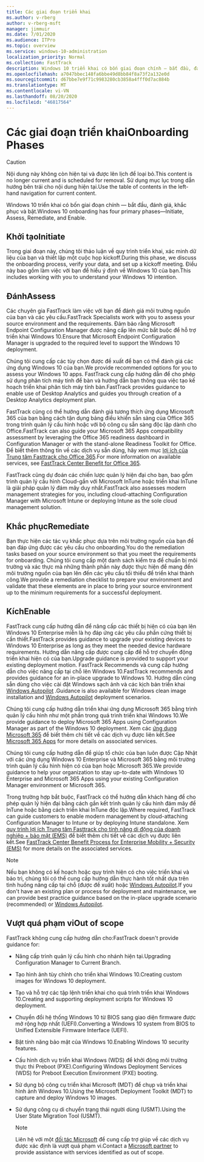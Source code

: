 ```yaml
---
title: Các giai đoạn triển khai
ms.author: v-rberg
author: v-rberg-msft
manager: jimmuir
ms.date: 7/01/2020
ms.audience: ITPro
ms.topic: overview
ms.service: windows-10-administration
localization_priority: Normal
ms.collection: FastTrack
description: Windows 10 triển khai có bốn giai đoạn chính — bắt đầu, đánh giá, khắc phục và bật.
ms.openlocfilehash: a7047bbec148fa6bbe49d8bb84f8a73f2a132e0d
ms.sourcegitcommit: d67bbe7e9f71c9983280cb3858a4fff0d7ac884b
ms.translationtype: MT
ms.contentlocale: vi-VN
ms.lasthandoff: 08/20/2020
ms.locfileid: "46817564"
---
```

# <a name="onboarding-phases"></a><span data-ttu-id="fd6e0-103">Các giai đoạn triển khai</span><span class="sxs-lookup"><span data-stu-id="fd6e0-103">Onboarding Phases</span></span>

> [!CAUTION]
> <span data-ttu-id="fd6e0-104">Nội dung này không còn hiện tại và được lên lịch để loại bỏ.</span><span class="sxs-lookup"><span data-stu-id="fd6e0-104">This content is no longer current and is scheduled for removal.</span></span> <span data-ttu-id="fd6e0-105">Sử dụng mục lục trong dẫn hướng bên trái cho nội dung hiện tại.</span><span class="sxs-lookup"><span data-stu-id="fd6e0-105">Use the table of contents in the left-hand navigation for current content.</span></span>

<span data-ttu-id="fd6e0-106">Windows 10 triển khai có bốn giai đoạn chính — bắt đầu, đánh giá, khắc phục và bật.</span><span class="sxs-lookup"><span data-stu-id="fd6e0-106">Windows 10 onboarding has four primary phases—Initiate, Assess, Remediate, and Enable.</span></span>

## <a name="initiate"></a><span data-ttu-id="fd6e0-107">Khởi tạo</span><span class="sxs-lookup"><span data-stu-id="fd6e0-107">Initiate</span></span>

<span data-ttu-id="fd6e0-108">Trong giai đoạn này, chúng tôi thảo luận về quy trình triển khai, xác minh dữ liệu của bạn và thiết lập một cuộc họp kickoff.</span><span class="sxs-lookup"><span data-stu-id="fd6e0-108">During this phase, we discuss the onboarding process, verify your data, and set up a kickoff meeting.</span></span> <span data-ttu-id="fd6e0-109">Điều này bao gồm làm việc với bạn để hiểu ý định về Windows 10 của bạn.</span><span class="sxs-lookup"><span data-stu-id="fd6e0-109">This includes working with you to understand your Windows 10 intention.</span></span>

## <a name="assess"></a><span data-ttu-id="fd6e0-110">Đánh</span><span class="sxs-lookup"><span data-stu-id="fd6e0-110">Assess</span></span>

<span data-ttu-id="fd6e0-111">Các chuyên gia FastTrack làm việc với bạn để đánh giá môi trường nguồn của bạn và các yêu cầu.</span><span class="sxs-lookup"><span data-stu-id="fd6e0-111">FastTrack Specialists work with you to assess your source environment and the requirements.</span></span> <span data-ttu-id="fd6e0-112">Đảm bảo rằng Microsoft Endpoint Configuration Manager được nâng cấp lên mức bắt buộc để hỗ trợ triển khai Windows 10.</span><span class="sxs-lookup"><span data-stu-id="fd6e0-112">Ensure that Microsoft Endpoint Configuration Manager is upgraded to the required level to support the Windows 10 deployment.</span></span> 

<span data-ttu-id="fd6e0-113">Chúng tôi cung cấp các tùy chọn được đề xuất để bạn có thể đánh giá các ứng dụng Windows 10 của bạn.</span><span class="sxs-lookup"><span data-stu-id="fd6e0-113">We provide recommended options for you to assess your Windows 10 apps.</span></span> <span data-ttu-id="fd6e0-114">FastTrack cung cấp hướng dẫn để cho phép sử dụng phân tích máy tính để bàn và hướng dẫn bạn thông qua việc tạo kế hoạch triển khai phân tích máy tính bàn.</span><span class="sxs-lookup"><span data-stu-id="fd6e0-114">FastTrack provides guidance to enable use of Desktop Analytics and guides you through creation of a Desktop Analytics deployment plan.</span></span>

<span data-ttu-id="fd6e0-115">FastTrack cũng có thể hướng dẫn đánh giá tương thích ứng dụng Microsoft 365 của bạn bằng cách tận dụng bảng điều khiển sẵn sàng của Office 365 trong trình quản lý cấu hình hoặc với bộ công cụ sẵn sàng độc lập dành cho Office.</span><span class="sxs-lookup"><span data-stu-id="fd6e0-115">FastTrack can also guide your Microsoft 365 Apps compatibility assessment by leveraging the Office 365 readiness dashboard in Configuration Manager or with the stand-alone Readiness Toolkit for Office.</span></span> <span data-ttu-id="fd6e0-116">Để biết thêm thông tin về các dịch vụ sẵn dùng, hãy xem mục [lợi ích của Trung tâm Fasttrack cho Office 365](O365-fasttrack-benefit-for-office-365.md).</span><span class="sxs-lookup"><span data-stu-id="fd6e0-116">For more information on available services, see [FastTrack Center Benefit for Office 365](O365-fasttrack-benefit-for-office-365.md).</span></span> 

<span data-ttu-id="fd6e0-117">FastTrack cũng dự đoán các chiến lược quản lý hiện đại cho bạn, bao gồm trình quản lý cấu hình Cloud-gắn với Microsoft InTune hoặc triển khai InTune là giải pháp quản lý đám mây duy nhất.</span><span class="sxs-lookup"><span data-stu-id="fd6e0-117">FastTrack also assesses modern management strategies for you, including cloud-attaching Configuration Manager with Microsoft Intune or deploying Intune as the sole cloud management solution.</span></span>

## <a name="remediate"></a><span data-ttu-id="fd6e0-118">Khắc phục</span><span class="sxs-lookup"><span data-stu-id="fd6e0-118">Remediate</span></span>

<span data-ttu-id="fd6e0-119">Bạn thực hiện các tác vụ khắc phục dựa trên môi trường nguồn của bạn để bạn đáp ứng được các yêu cầu cho onboarding.</span><span class="sxs-lookup"><span data-stu-id="fd6e0-119">You do the remediation tasks based on your source environment so that you meet the requirements for onboarding.</span></span> <span data-ttu-id="fd6e0-120">Chúng tôi cung cấp một danh sách kiểm tra để chuẩn bị môi trường và xác thực mà những thành phần này được thực hiện để mang đến môi trường nguồn của bạn lên đến các yêu cầu tối thiểu để triển khai thành công.</span><span class="sxs-lookup"><span data-stu-id="fd6e0-120">We provide a remediation checklist to prepare your environment and validate that these elements are in place to bring your source environment up to the minimum requirements for a successful deployment.</span></span> 

## <a name="enable"></a><span data-ttu-id="fd6e0-121">Kích</span><span class="sxs-lookup"><span data-stu-id="fd6e0-121">Enable</span></span>

<span data-ttu-id="fd6e0-122">FastTrack cung cấp hướng dẫn để nâng cấp các thiết bị hiện có của bạn lên Windows 10 Enterprise miễn là họ đáp ứng các yêu cầu phần cứng thiết bị cần thiết.</span><span class="sxs-lookup"><span data-stu-id="fd6e0-122">FastTrack provides guidance to upgrade your existing devices to Windows 10 Enterprise as long as they meet the needed device hardware requirements.</span></span> <span data-ttu-id="fd6e0-123">Hướng dẫn nâng cấp được cung cấp để hỗ trợ chuyển động triển khai hiện có của bạn.</span><span class="sxs-lookup"><span data-stu-id="fd6e0-123">Upgrade guidance is provided to support your existing deployment motion.</span></span> <span data-ttu-id="fd6e0-124">FastTrack Recommends và cung cấp hướng dẫn cho việc nâng cấp tại chỗ lên Windows 10.</span><span class="sxs-lookup"><span data-stu-id="fd6e0-124">FastTrack recommends and provides guidance for an in-place upgrade to Windows 10.</span></span> <span data-ttu-id="fd6e0-125">Hướng dẫn cũng sẵn dùng cho việc cài đặt Windows sạch ảnh và các kịch bản triển khai [Windows Autopilot](EMS-onboarding-phases.md#windows-autopilot) .</span><span class="sxs-lookup"><span data-stu-id="fd6e0-125">Guidance is also available for Windows clean image installation and [Windows Autopilot](EMS-onboarding-phases.md#windows-autopilot) deployment scenarios.</span></span> 

<span data-ttu-id="fd6e0-126">Chúng tôi cung cấp hướng dẫn triển khai ứng dụng Microsoft 365 bằng trình quản lý cấu hình như một phần trong quá trình triển khai Windows 10.</span><span class="sxs-lookup"><span data-stu-id="fd6e0-126">We provide guidance to deploy Microsoft 365 Apps using Configuration Manager as part of the Windows 10 deployment.</span></span> <span data-ttu-id="fd6e0-127">Xem các [ứng dụng Microsoft 365](O365-onboarding-and-migration.md#microsoft-365-apps) để biết thêm chi tiết về các dịch vụ được liên kết.</span><span class="sxs-lookup"><span data-stu-id="fd6e0-127">See [Microsoft 365 Apps](O365-onboarding-and-migration.md#microsoft-365-apps) for more details on associated services.</span></span>

<span data-ttu-id="fd6e0-128">Chúng tôi cung cấp hướng dẫn để giúp tổ chức của bạn luôn được Cập Nhật với các ứng dụng Windows 10 Enterprise và Microsoft 365 bằng môi trường trình quản lý cấu hình hiện có của bạn hoặc Microsoft 365.</span><span class="sxs-lookup"><span data-stu-id="fd6e0-128">We provide guidance to help your organization to stay up-to-date with Windows 10 Enterprise and Microsoft 365 Apps using your existing Configuration Manager environment or Microsoft 365.</span></span>

<span data-ttu-id="fd6e0-129">Trong trường hợp bắt buộc, FastTrack có thể hướng dẫn khách hàng để cho phép quản lý hiện đại bằng cách gắn kết trình quản lý cấu hình đám mây để InTune hoặc bằng cách triển khai InTune độc lập.</span><span class="sxs-lookup"><span data-stu-id="fd6e0-129">Where required, FastTrack can guide customers to enable modern management by cloud-attaching Configuration Manager to Intune or by deploying Intune standalone.</span></span> <span data-ttu-id="fd6e0-130">Xem [quy trình lợi ích Trung tâm Fasttrack cho tính năng di động của doanh nghiệp + bảo mật (EMS)](EMS-fasttrack-process.md) để biết thêm chi tiết về các dịch vụ được liên kết.</span><span class="sxs-lookup"><span data-stu-id="fd6e0-130">See [FastTrack Center Benefit Process for Enterprise Mobility + Security (EMS)](EMS-fasttrack-process.md) for more details on the associated services.</span></span>

> [!NOTE]
> <span data-ttu-id="fd6e0-131">Nếu bạn không có kế hoạch hoặc quy trình hiện có cho việc triển khai và bảo trì, chúng tôi có thể cung cấp hướng dẫn thực hành tốt nhất dựa trên tình huống nâng cấp tại chỗ (được đề xuất) hoặc [Windows Autopilot](EMS-onboarding-phases.md#windows-autopilot).</span><span class="sxs-lookup"><span data-stu-id="fd6e0-131">If you don't have an existing plan or process for deployment and maintenance, we can provide best practice guidance based on the in-place upgrade scenario (recommended) or [Windows Autopilot](EMS-onboarding-phases.md#windows-autopilot).</span></span>

## <a name="out-of-scope"></a><span data-ttu-id="fd6e0-132">Vượt quá phạm vi</span><span class="sxs-lookup"><span data-stu-id="fd6e0-132">Out of scope</span></span>

<span data-ttu-id="fd6e0-133">FastTrack không cung cấp hướng dẫn cho:</span><span class="sxs-lookup"><span data-stu-id="fd6e0-133">FastTrack doesn't provide guidance for:</span></span>

- <span data-ttu-id="fd6e0-134">Nâng cấp trình quản lý cấu hình cho nhánh hiện tại.</span><span class="sxs-lookup"><span data-stu-id="fd6e0-134">Upgrading Configuration Manager to Current Branch.</span></span>
- <span data-ttu-id="fd6e0-135">Tạo hình ảnh tùy chỉnh cho triển khai Windows 10.</span><span class="sxs-lookup"><span data-stu-id="fd6e0-135">Creating custom images for Windows 10 deployment.</span></span>
- <span data-ttu-id="fd6e0-136">Tạo và hỗ trợ các tập lệnh triển khai cho quá trình triển khai Windows 10.</span><span class="sxs-lookup"><span data-stu-id="fd6e0-136">Creating and supporting deployment scripts for Windows 10 deployment.</span></span>
- <span data-ttu-id="fd6e0-137">Chuyển đổi hệ thống Windows 10 từ BIOS sang giao diện firmware được mở rộng hợp nhất (UEFI).</span><span class="sxs-lookup"><span data-stu-id="fd6e0-137">Converting a Windows 10 system from BIOS to Unified Extensible Firmware Interface (UEFI).</span></span>
- <span data-ttu-id="fd6e0-138">Bật tính năng bảo mật của Windows 10.</span><span class="sxs-lookup"><span data-stu-id="fd6e0-138">Enabling Windows 10 security features.</span></span> 
- <span data-ttu-id="fd6e0-139">Cấu hình dịch vụ triển khai Windows (WDS) để khởi động môi trường thực thi Preboot (PXE).</span><span class="sxs-lookup"><span data-stu-id="fd6e0-139">Configuring Windows Deployment Services (WDS) for Preboot Execution Environment (PXE) booting.</span></span>
- <span data-ttu-id="fd6e0-140">Sử dụng bộ công cụ triển khai Microsoft (MDT) để chụp và triển khai hình ảnh Windows 10.</span><span class="sxs-lookup"><span data-stu-id="fd6e0-140">Using the Microsoft Deployment Toolkit (MDT) to capture and deploy Windows 10 images.</span></span>
- <span data-ttu-id="fd6e0-141">Sử dụng công cụ di chuyển trạng thái người dùng (USMT).</span><span class="sxs-lookup"><span data-stu-id="fd6e0-141">Using the User State Migration Tool (USMT).</span></span>

  > [!NOTE]
  > <span data-ttu-id="fd6e0-142">Liên hệ với một [đối tác Microsoft](https://go.microsoft.com/fwlink/?linkid=2080150) để cung cấp trợ giúp về các dịch vụ được xác định là vượt quá phạm vi.</span><span class="sxs-lookup"><span data-stu-id="fd6e0-142">Contact a [Microsoft partner](https://go.microsoft.com/fwlink/?linkid=2080150) to provide assistance with services identified as out of scope.</span></span>

 